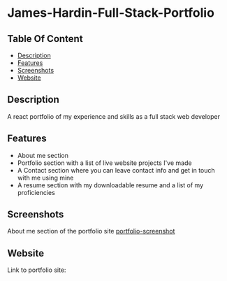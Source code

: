 # James-Hardin-Full-Stack-Portfolio

## Table Of Content
- [Description](#description)
- [Features](#features)
- [Screenshots](#screenshots)
- [Website](#website)

## Description 
A react portfolio of my experience and skills as a full stack web developer

## Features
- About me section
- Portfolio section with a list of live website projects I've made
- A Contact section where you can leave contact info and get in touch with me using mine
- A resume section with my downloadable resume and a list of my proficiencies

## Screenshots
About me section of the portfolio site
[portfolio-screenshot](https://user-images.githubusercontent.com/98061516/176742652-cac1c698-3523-430e-a56b-724b6e06df70.png)

## Website
Link to portfolio site:
